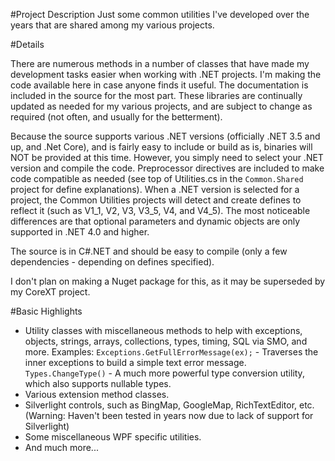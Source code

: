 #Project Description
Just some common utilities I've developed over the years that are shared among my various projects.


#Details

There are numerous methods in a number of classes that have made my development tasks easier when working with .NET projects. I'm making the code available here in case anyone finds it useful. The documentation is included in the source for the most part. These libraries are continually updated as needed for my various projects, and are subject to change as required (not often, and usually for the betterment).

Because the source supports various .NET versions (officially .NET 3.5 and up, and .Net Core), and is fairly easy to include or build as is, binaries will NOT be provided at this time. However, you simply need to select your .NET version and compile the code. Preprocessor directives are included to make code compatible as needed (see top of Utilities.cs in the `Common.Shared` project for define explanations). When a .NET version is selected for a project, the Common Utilities projects will detect and create defines to reflect it (such as V1_1, V2, V3, V3_5, V4, and V4_5). The most noticeable differences are that optional parameters and dynamic objects are only supported in .NET 4.0 and higher.

The source is in C#.NET and should be easy to compile (only a few dependencies - depending on defines specified).

I don't plan on making a Nuget package for this, as it may be superseded by my CoreXT project.

#Basic Highlights
* Utility classes with miscellaneous methods to help with exceptions, objects, strings, arrays, collections, types, timing, SQL via SMO, and more.
  Examples: `Exceptions.GetFullErrorMessage(ex);` - Traverses the inner exceptions to build a simple text error message.
            `Types.ChangeType()` - A much more powerful type conversion utility, which also supports nullable types.
* Various extension method classes.
* Silverlight controls, such as BingMap, GoogleMap, RichTextEditor, etc. (Warning: Haven't been tested in years now due to lack of support for Silverlight)
* Some miscellaneous WPF specific utilities.
* And much more...
